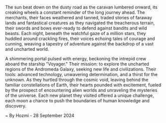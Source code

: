 
The sun beat down on the dusty road as the caravan lumbered onward, its creaking wheels a constant reminder of the long journey ahead. The merchants, their faces weathered and tanned, traded stories of faraway lands and fantastical creatures as they navigated the treacherous terrain, their swords and bows ever-ready to defend against bandits and wild beasts. Each night, beneath the watchful gaze of a million stars, they huddled around crackling fires, their voices echoing tales of courage and cunning, weaving a tapestry of adventure against the backdrop of a vast and uncharted world. 

A shimmering portal pulsed with energy, beckoning the intrepid crew aboard the starship "Voyager." Their mission: to explore the uncharted regions of the Andromeda Galaxy, seeking new life and civilizations. Their tools: advanced technology, unwavering determination, and a thirst for the unknown. As they hurtled through the cosmic void, leaving behind the familiar constellations of Earth, their hearts pounded with excitement, fueled by the prospect of encountering alien worlds and unraveling the mysteries of the universe. Each new planet they visited offered a unique challenge, each moon a chance to push the boundaries of human knowledge and discovery. 

~ By Hozmi - 28 September 2024
